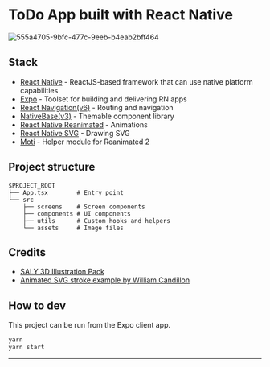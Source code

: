# ToDo App built with React Native
![555a4705-9bfc-477c-9eeb-b4eab2bff464](https://user-images.githubusercontent.com/83027100/180376160-44b353c8-f145-4ac1-9f08-95758fca4783.jpg)

## Stack

- [React Native](https://reactnative.dev/) - ReactJS-based framework that can use native platform capabilities
- [Expo](https://expo.dev/) - Toolset for building and delivering RN apps
- [React Navigation(v6)](https://reactnavigation.org/) - Routing and navigation
- [NativeBase(v3)](https://nativebase.io/) - Themable component library
- [React Native Reanimated](https://docs.swmansion.com/react-native-reanimated/) - Animations
- [React Native SVG](https://github.com/react-native-svg/react-native-svg) - Drawing SVG
- [Moti](https://moti.fyi/) - Helper module for Reanimated 2

## Project structure

```
$PROJECT_ROOT
├── App.tsx        # Entry point
└── src
    ├── screens    # Screen components
    ├── components # UI components
    ├── utils      # Custom hooks and helpers
    └── assets     # Image files
```

## Credits

- [SALY 3D Illustration Pack](https://www.figma.com/community/file/890095002328610853)
- [Animated SVG stroke example by William Candillon](https://github.com/wcandillon/can-it-be-done-in-react-native/tree/master/reanimated-2/src/StrokeAnimation)

## How to dev

This project can be run from the Expo client app.

```sh
yarn
yarn start
```

---
